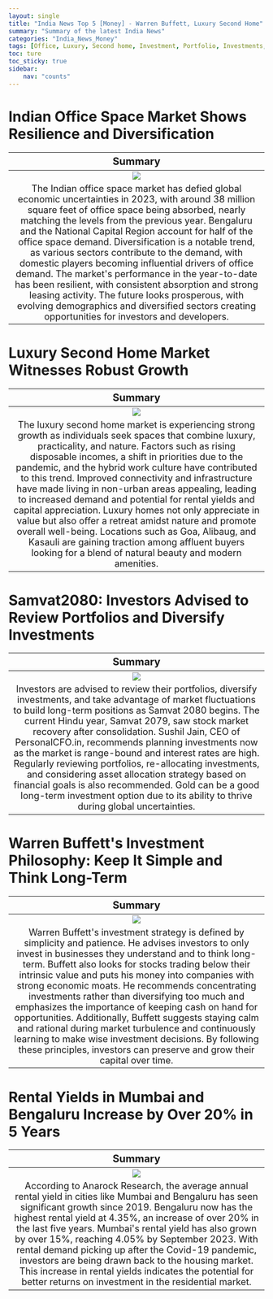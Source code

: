 ```yaml
---
layout: single
title: "India News Top 5 [Money] - Warren Buffett, Luxury Second Home"
summary: "Summary of the latest India News"
categories: "India_News_Money"
tags: [Office, Luxury, Second home, Investment, Portfolio, Investments, Market, Rental, Mumbai, Bengaluru, Warren Buffett]
toc: ture
toc_sticky: true
sidebar:
    nav: "counts"
---
```


<style>
table th:first-of-type {
    width: 100%;
    font-size: 20px;
}
table td:nth-of-type(1) {
    width: 100%;
    font-size: 18px;
}
</style>

# Indian Office Space Market Shows Resilience and Diversification

Summary | 
:---:|
![](https://www.financialexpress.com/wp-content/uploads/2023/11/office.jpg?w=1024) |
The Indian office space market has defied global economic uncertainties in 2023, with around 38 million square feet of office space being absorbed, nearly matching the levels from the previous year. Bengaluru and the National Capital Region account for half of the office space demand. Diversification is a notable trend, as various sectors contribute to the demand, with domestic players becoming influential drivers of office demand. The market's performance in the year-to-date has been resilient, with consistent absorption and strong leasing activity. The future looks prosperous, with evolving demographics and diversified sectors creating opportunities for investors and developers. |

# Luxury Second Home Market Witnesses Robust Growth

Summary | 
:---:|
![](https://www.financialexpress.com/wp-content/uploads/2023/11/luxury-real-estate.jpg?w=1024) |
The luxury second home market is experiencing strong growth as individuals seek spaces that combine luxury, practicality, and nature. Factors such as rising disposable incomes, a shift in priorities due to the pandemic, and the hybrid work culture have contributed to this trend. Improved connectivity and infrastructure have made living in non-urban areas appealing, leading to increased demand and potential for rental yields and capital appreciation. Luxury homes not only appreciate in value but also offer a retreat amidst nature and promote overall well-being. Locations such as Goa, Alibaug, and Kasauli are gaining traction among affluent buyers looking for a blend of natural beauty and modern amenities. |

# Samvat2080: Investors Advised to Review Portfolios and Diversify Investments

Summary | 
:---:|
![](https://www.financialexpress.com/wp-content/uploads/2023/11/Investment-1.jpg?w=1024) |
Investors are advised to review their portfolios, diversify investments, and take advantage of market fluctuations to build long-term positions as Samvat 2080 begins. The current Hindu year, Samvat 2079, saw stock market recovery after consolidation. Sushil Jain, CEO of PersonalCFO.in, recommends planning investments now as the market is range-bound and interest rates are high. Regularly reviewing portfolios, re-allocating investments, and considering asset allocation strategy based on financial goals is also recommended. Gold can be a good long-term investment option due to its ability to thrive during global uncertainties. |

# Warren Buffett's Investment Philosophy: Keep It Simple and Think Long-Term

Summary | 
:---:|
![](https://www.financialexpress.com/wp-content/uploads/2023/11/warren-buffet-quotes.png?w=1024) |
Warren Buffett's investment strategy is defined by simplicity and patience. He advises investors to only invest in businesses they understand and to think long-term. Buffett also looks for stocks trading below their intrinsic value and puts his money into companies with strong economic moats. He recommends concentrating investments rather than diversifying too much and emphasizes the importance of keeping cash on hand for opportunities. Additionally, Buffett suggests staying calm and rational during market turbulence and continuously learning to make wise investment decisions. By following these principles, investors can preserve and grow their capital over time. |

# Rental Yields in Mumbai and Bengaluru Increase by Over 20% in 5 Years

Summary | 
:---:|
![](https://www.financialexpress.com/wp-content/uploads/2023/11/rent.jpg?w=1024) |
According to Anarock Research, the average annual rental yield in cities like Mumbai and Bengaluru has seen significant growth since 2019. Bengaluru now has the highest rental yield at 4.35%, an increase of over 20% in the last five years. Mumbai's rental yield has also grown by over 15%, reaching 4.05% by September 2023. With rental demand picking up after the Covid-19 pandemic, investors are being drawn back to the housing market. This increase in rental yields indicates the potential for better returns on investment in the residential market. |